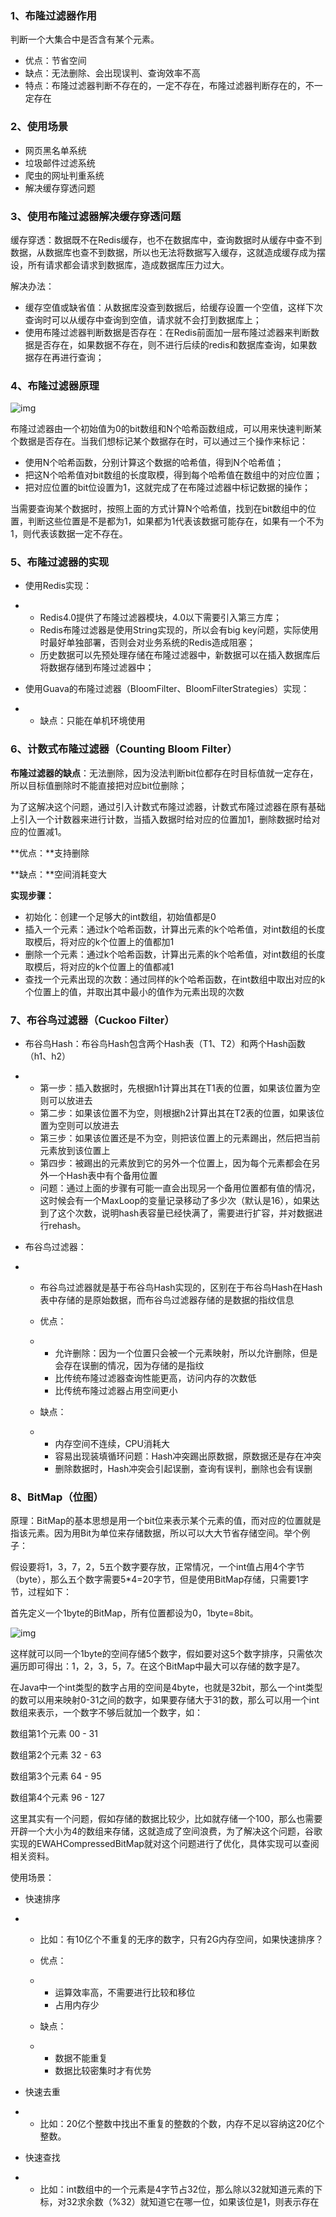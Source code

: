 ### 1、布隆过滤器作用

判断一个大集合中是否含有某个元素。

- 优点：节省空间
- 缺点：无法删除、会出现误判、查询效率不高
- 特点：布隆过滤器判断不存在的，一定不存在，布隆过滤器判断存在的，不一定存在

### 2、使用场景

- 网页黑名单系统
- 垃圾邮件过滤系统
- 爬虫的网址判重系统
- 解决缓存穿透问题

### 3、使用布隆过滤器解决缓存穿透问题

缓存穿透：数据既不在Redis缓存，也不在数据库中，查询数据时从缓存中查不到数据，从数据库也查不到数据，所以也无法将数据写入缓存，这就造成缓存成为摆设，所有请求都会请求到数据库，造成数据库压力过大。

解决办法：

- 缓存空值或缺省值：从数据库没查到数据后，给缓存设置一个空值，这样下次查询时可以从缓存中查询到空值，请求就不会打到数据库上；
- 使用布隆过滤器判断数据是否存在：在Redis前面加一层布隆过滤器来判断数据是否存在，如果数据不存在，则不进行后续的redis和数据库查询，如果数据存在再进行查询；

### 4、布隆过滤器原理

![img](./resource/3-5-1.jpg)

布隆过滤器由一个初始值为0的bit数组和N个哈希函数组成，可以用来快速判断某个数据是否存在。当我们想标记某个数据存在时，可以通过三个操作来标记：

- 使用N个哈希函数，分别计算这个数据的哈希值，得到N个哈希值；
- 把这N个哈希值对bit数组的长度取模，得到每个哈希值在数组中的对应位置；
- 把对应位置的bit位设置为1，这就完成了在布隆过滤器中标记数据的操作；

当需要查询某个数据时，按照上面的方式计算N个哈希值，找到在bit数组中的位置，判断这些位置是不是都为1，如果都为1代表该数据可能存在，如果有一个不为1，则代表该数据一定不存在。

### 5、布隆过滤器的实现

- 使用Redis实现：

- - Redis4.0提供了布隆过滤器模块，4.0以下需要引入第三方库；
  - Redis布隆过滤器是使用String实现的，所以会有big key问题，实际使用时最好单独部署，否则会对业务系统的Redis造成阻塞；
  - 历史数据可以先预处理存储在布隆过滤器中，新数据可以在插入数据库后将数据存储到布隆过滤器中；

- 使用Guava的布隆过滤器（BloomFilter、BloomFilterStrategies）实现：

- - 缺点：只能在单机环境使用

### 6、计数式布隆过滤器（Counting Bloom Filter）

**布隆过滤器的缺点**：无法删除，因为没法判断bit位都存在时目标值就一定存在，所以目标值删除时不能直接把对应bit位删除；

为了这解决这个问题，通过引入计数式布隆过滤器，计数式布隆过滤器在原有基础上引入一个计数器来进行计数，当插入数据时给对应的位置加1，删除数据时给对应的位置减1。

**优点：**支持删除

**缺点：**空间消耗变大

**实现步骤：**

- 初始化：创建一个足够大的int数组，初始值都是0
- 插入一个元素：通过k个哈希函数，计算出元素的k个哈希值，对int数组的长度取模后，将对应的k个位置上的值都加1
- 删除一个元素：通过k个哈希函数，计算出元素的k个哈希值，对int数组的长度取模后，将对应的k个位置上的值都减1
- 查找一个元素出现的次数：通过同样的k个哈希函数，在int数组中取出对应的k个位置上的值，并取出其中最小的值作为元素出现的次数

### 7、布谷鸟过滤器（Cuckoo Filter）

- 布谷鸟Hash：布谷鸟Hash包含两个Hash表（T1、T2）和两个Hash函数（h1、h2）

- - 第一步：插入数据时，先根据h1计算出其在T1表的位置，如果该位置为空则可以放进去
  - 第二步：如果该位置不为空，则根据h2计算出其在T2表的位置，如果该位置为空则可以放进去
  - 第三步：如果该位置还是不为空，则把该位置上的元素踢出，然后把当前元素放到该位置上
  - 第四步：被踢出的元素放到它的另外一个位置上，因为每个元素都会在另外一个Hash表中有个备用位置
  - 问题：通过上面的步骤有可能一直会出现另一个备用位置都有值的情况，这时候会有一个MaxLoop的变量记录移动了多少次（默认是16），如果达到了这个次数，说明hash表容量已经快满了，需要进行扩容，并对数据进行rehash。

- 布谷鸟过滤器：

- - 布谷鸟过滤器就是基于布谷鸟Hash实现的，区别在于布谷鸟Hash在Hash表中存储的是原始数据，而布谷鸟过滤器存储的是数据的指纹信息

  - 优点：

  - - 允许删除：因为一个位置只会被一个元素映射，所以允许删除，但是会存在误删的情况，因为存储的是指纹
    - 比传统布隆过滤器查询性能更高，访问内存的次数低
    - 比传统布隆过滤器占用空间更小

  - 缺点：

  - - 内存空间不连续，CPU消耗大
    - 容易出现装填循环问题：Hash冲突踢出原数据，原数据还是存在冲突
    - 删除数据时，Hash冲突会引起误删，查询有误判，删除也会有误删

### 8、BitMap（位图）

原理：BitMap的基本思想是用一个bit位来表示某个元素的值，而对应的位置就是指该元素。因为用Bit为单位来存储数据，所以可以大大节省存储空间。举个例子：

假设要将1，3，7，2，5五个数字要存放，正常情况，一个int值占用4个字节（byte），那么五个数字需要5*4=20字节，但是使用BitMap存储，只需要1字节，过程如下：

首先定义一个1byte的BitMap，所有位置都设为0，1byte=8bit。

![img](./resource/3-5-2.jpg)

这样就可以同一个1byte的空间存储5个数字，假如要对这5个数字排序，只需依次遍历即可得出：1，2，3，5，7。在这个BitMap中最大可以存储的数字是7。

在Java中一个int类型的数字占用的空间是4byte，也就是32bit，那么一个int类型的数可以用来映射0-31之间的数字，如果要存储大于31的数，那么可以用一个int数组来表示，一个数字不够后就加一个数字，如：

数组第1个元素 00 - 31

数组第2个元素 32 - 63

数组第3个元素 64 - 95

数组第4个元素 96 - 127

这里其实有一个问题，假如存储的数据比较少，比如就存储一个100，那么也需要开辟一个大小为4的数组来存储，这就造成了空间浪费，为了解决这个问题，谷歌实现的EWAHCompressedBitMap就对这个问题进行了优化，具体实现可以查阅相关资料。

使用场景：

- 快速排序

- - 比如：有10亿个不重复的无序的数字，只有2G内存空间，如果快速排序？

  - 优点：

  - - 运算效率高，不需要进行比较和移位
    - 占用内存少

  - 缺点：

  - - 数据不能重复
    - 数据比较密集时才有优势

- 快速去重

- - 比如：20亿个整数中找出不重复的整数的个数，内存不足以容纳这20亿个整数。

- 快速查找

- - 比如：int数组中的一个元素是4字节占32位，那么除以32就知道元素的下标，对32求余数（%32）就知道它在哪一位，如果该位是1，则表示存在